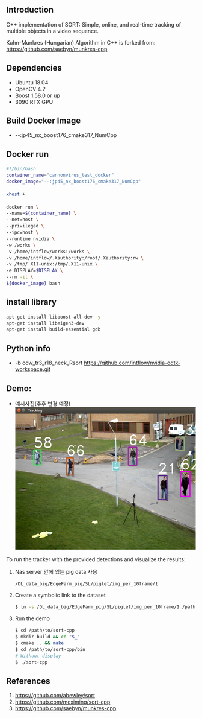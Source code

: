 ## Introduction
C++ implementation of SORT: Simple, online, and real-time tracking of multiple objects in a video sequence.

Kuhn-Munkres (Hungarian) Algorithm in C++ is forked from:
https://github.com/saebyn/munkres-cpp

## Dependencies
- Ubuntu 18.04
- OpenCV 4.2
- Boost 1.58.0 or up
- 3090 RTX GPU

## Build Docker Image
- --:jp45_nx_boost176_cmake317_NumCpp

## Docker run
```bash
#!/bin/bash
container_name="cannonvirus_test_docker"
docker_image="--:jp45_nx_boost176_cmake317_NumCpp"

xhost +

docker run \
--name=${container_name} \
--net=host \
--privileged \
--ipc=host \
--runtime nvidia \
-w /works \
-v /home/intflow/works:/works \
-v /home/intflow/.Xauthority:/root/.Xauthority:rw \
-v /tmp/.X11-unix:/tmp/.X11-unix \
-e DISPLAY=$DISPLAY \
--rm -it \
${docker_image} bash
```

## install library
```bash
apt-get install libboost-all-dev -y 
apt-get install libeigen3-dev
apt-get install build-essential gdb
```

## Python info 
- -b cow_tr3_r18_neck_Rsort https://github.com/intflow/nvidia-odtk-workspace.git

## Demo:
- 예시사진(추후 변경 예정)
![Screenshot-1](docs/1.png)

To run the tracker with the provided detections and visualize the results:

1. Nas server 안에 있는 pig data 사용
    ```bash
    /DL_data_big/EdgeFarm_pig/SL/piglet/img_per_10frame/1
    ```

2. Create a symbolic link to the dataset
    ```bash
    $ ln -s /DL_data_big/EdgeFarm_pig/SL/piglet/img_per_10frame/1 /path/to/rotated-sort-cpp/data/1/
    ```
3. Run the demo
    ```bash
    $ cd /path/to/sort-cpp
    $ mkdir build && cd "$_"
    $ cmake .. && make
    $ cd /path/to/sort-cpp/bin
    # Without display
    $ ./sort-cpp
    ```

## References
1. https://github.com/abewley/sort
2. https://github.com/mcximing/sort-cpp
3. https://github.com/saebyn/munkres-cpp
